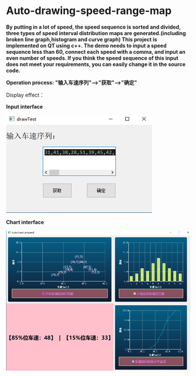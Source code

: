 # Auto-drawing-speed-range-map
**By putting in a lot of speed, the speed sequence is sorted and divided, three types of speed interval distribution maps are generated.(including broken line graph,histogram and curve graph)
This project is implemented on QT using c++.
The demo needs to input a speed sequence less than 60, connect each speed with a comma, and input an even number of speeds. If you think the speed sequence of this input does not meet your requirements, you can easily change it in the source code.**

**Operation process: "输入车速序列"-->"获取"-->"确定"**

Display effect：

**Input interface**

![image](https://github.com/AllwenWeill/IMG/blob/main/%E6%88%AA%E5%9B%BE9.png)

**Chart interface**

![image](https://github.com/AllwenWeill/IMG/blob/main/%E6%88%AA%E5%9B%BE10.png)
